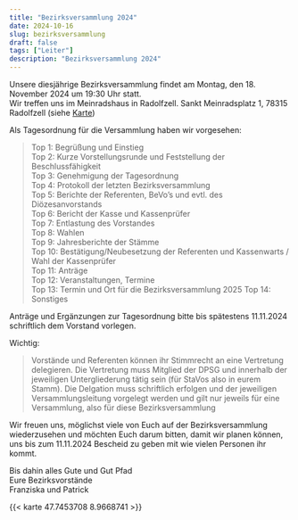 ```yaml
---
title: "Bezirksversammlung 2024"
date: 2024-10-16
slug: bezirksversammlung
draft: false
tags: ["Leiter"]
description: "Bezirksversammlung 2024"
---
```


Unsere diesjährige Bezirksversammlung findet am Montag, den 18. November 2024 um 19:30 Uhr statt.  
Wir treffen uns im Meinradshaus in Radolfzell. Sankt Meinradsplatz 1, 78315 Radolfzell (siehe [Karte](#karte))

Als Tagesordnung für die Versammlung haben wir vorgesehen:
> Top 1: Begrüßung und Einstieg  
> Top 2: Kurze Vorstellungsrunde und Feststellung der Beschlussfähigkeit  
> Top 3: Genehmigung der Tagesordnung  
> Top 4: Protokoll der letzten Bezirksversammlung  
> Top 5: Berichte der Referenten, BeVo’s und evtl. des Diözesanvorstands  
> Top 6: Bericht der Kasse und Kassenprüfer  
> Top 7: Entlastung des Vorstandes  
> Top 8: Wahlen  
> Top 9: Jahresberichte der Stämme  
> Top 10: Bestätigung/Neubesetzung der Referenten und Kassenwarts / Wahl der Kassenprüfer  
> Top 11: Anträge  
> Top 12: Veranstaltungen, Termine  
> Top 13: Termin und Ort für die Bezirksversammlung 2025 
> Top 14: Sonstiges  

Anträge und Ergänzungen zur Tagesordnung bitte bis spätestens 11.11.2024 schriftlich dem Vorstand vorlegen.

Wichtig:
> Vorstände und Referenten können ihr Stimmrecht an eine Vertretung delegieren. Die Vertretung muss Mitglied der DPSG und innerhalb der jeweiligen Untergliederung tätig sein (für StaVos also in eurem Stamm). Die Delgation muss schriftlich erfolgen und der jeweiligen Versammlungsleitung vorgelegt werden und gilt nur jeweils für eine Versammlung, also für diese Bezirksversammlung

Wir freuen uns, möglichst viele von Euch auf der Bezirksversammlung wiederzusehen
und möchten Euch darum bitten, damit wir planen können, uns bis zum 11.11.2024
Bescheid zu geben mit wie vielen Personen ihr kommt.

Bis dahin alles Gute und Gut Pfad  
Eure Bezirksvorstände  
Franziska und Patrick  

{{< karte 47.7453708 8.9668741 >}}
